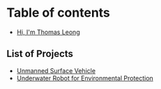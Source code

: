 # Table of contents

* [Hi, I'm Thomas Leong](README.md)

## List of Projects

* [Unmanned Surface Vehicle](list-of-projects/usv.md)
* [Underwater Robot for Environmental Protection](list-of-projects/rov.md)

